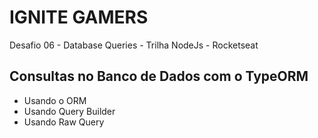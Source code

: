 # IGNITE GAMERS
Desafio 06 - Database Queries - Trilha NodeJs - Rocketseat

## Consultas no Banco de Dados com o TypeORM
* Usando o ORM
* Usando Query Builder
* Usando Raw Query
